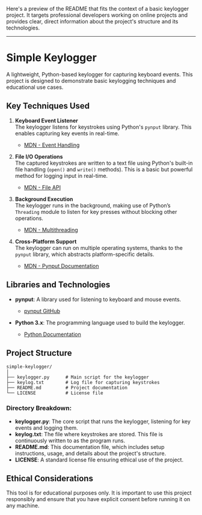 Here's a preview of the README that fits the context of a basic keylogger project. It targets professional developers working on online projects and provides clear, direct information about the project's structure and its technologies.

---

# Simple Keylogger

A lightweight, Python-based keylogger for capturing keyboard events. This project is designed to demonstrate basic keylogging techniques and educational use cases. 

## Key Techniques Used

1. **Keyboard Event Listener**  
   The keylogger listens for keystrokes using Python's `pynput` library. This enables capturing key events in real-time.  
   - [MDN - Event Handling](https://developer.mozilla.org/en-US/docs/Web/API/EventTarget/addEventListener)

2. **File I/O Operations**  
   The captured keystrokes are written to a text file using Python's built-in file handling (`open()` and `write()` methods). This is a basic but powerful method for logging input in real-time.  
   - [MDN - File API](https://developer.mozilla.org/en-US/docs/Web/API/File)

3. **Background Execution**  
   The keylogger runs in the background, making use of Python’s `Threading` module to listen for key presses without blocking other operations.  
   - [MDN - Multithreading](https://developer.mozilla.org/en-US/docs/Web/JavaScript/Guide/Threads_and_Workers)

4. **Cross-Platform Support**  
   The keylogger can run on multiple operating systems, thanks to the `pynput` library, which abstracts platform-specific details.  
   - [MDN - Pynput Documentation](https://pynput.readthedocs.io/en/latest/)

## Libraries and Technologies

- **pynput**: A library used for listening to keyboard and mouse events.  
   - [pynput GitHub](https://github.com/moses-palmer/pynput)
  
- **Python 3.x**: The programming language used to build the keylogger.  
   - [Python Documentation](https://docs.python.org/3/)

## Project Structure

```
simple-keylogger/
│
├── keylogger.py      # Main script for the keylogger
├── keylog.txt        # Log file for capturing keystrokes
├── README.md         # Project documentation
└── LICENSE           # License file
```

### Directory Breakdown:

- **keylogger.py**: The core script that runs the keylogger, listening for key events and logging them.
- **keylog.txt**: The file where keystrokes are stored. This file is continuously written to as the program runs.
- **README.md**: This documentation file, which includes setup instructions, usage, and details about the project's structure.
- **LICENSE**: A standard license file ensuring ethical use of the project.

## Ethical Considerations

This tool is for educational purposes only. It is important to use this project responsibly and ensure that you have explicit consent before running it on any machine.


